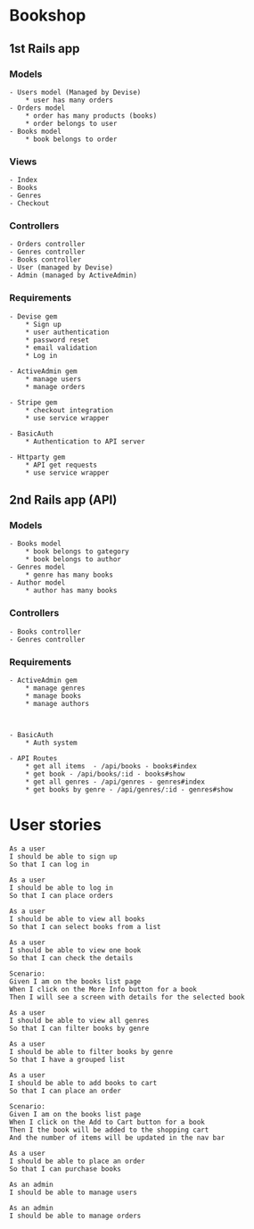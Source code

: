 # Bookshop

## 1st Rails app

### Models
    - Users model (Managed by Devise)
        * user has many orders
    - Orders model
        * order has many products (books)
        * order belongs to user
    - Books model
        * book belongs to order

### Views
    - Index
    - Books
    - Genres
    - Checkout

### Controllers
    - Orders controller
    - Genres controller
    - Books controller
    - User (managed by Devise)
    - Admin (managed by ActiveAdmin)

### Requirements
    - Devise gem
        * Sign up
        * user authentication
        * password reset
        * email validation
        * Log in

    - ActiveAdmin gem
        * manage users
        * manage orders

    - Stripe gem
        * checkout integration
        * use service wrapper

    - BasicAuth
        * Authentication to API server

    - Httparty gem
        * API get requests
        * use service wrapper

## 2nd Rails app (API)

### Models
    - Books model
        * book belongs to gategory
        * book belongs to author
    - Genres model
        * genre has many books
    - Author model
        * author has many books

### Controllers
    - Books controller
    - Genres controller

### Requirements
    - ActiveAdmin gem
        * manage genres
        * manage books
        * manage authors



    - BasicAuth
        * Auth system
    
    - API Routes
        * get all items  - /api/books - books#index
        * get book - /api/books/:id - books#show
        * get all genres - /api/genres - genres#index
        * get books by genre - /api/genres/:id - genres#show

# User stories

    As a user 
    I should be able to sign up 
    So that I can log in

    As a user
    I should be able to log in 
    So that I can place orders

    As a user
    I should be able to view all books
    So that I can select books from a list

    As a user 
    I should be able to view one book
    So that I can check the details

    Scenario:
    Given I am on the books list page
    When I click on the More Info button for a book
    Then I will see a screen with details for the selected book 

    As a user
    I should be able to view all genres
    So that I can filter books by genre
    
    As a user
    I should be able to filter books by genre
    So that I have a grouped list

    As a user
    I should be able to add books to cart
    So that I can place an order

    Scenario:
    Given I am on the books list page
    When I click on the Add to Cart button for a book
    Then I the book will be added to the shopping cart 
    And the number of items will be updated in the nav bar

    As a user
    I should be able to place an order
    So that I can purchase books

    As an admin
    I should be able to manage users 

    As an admin 
    I should be able to manage orders

